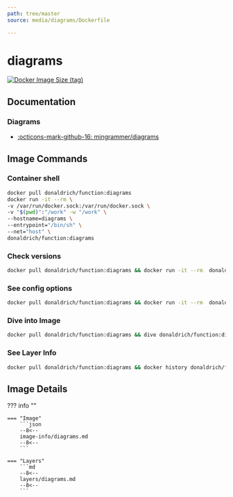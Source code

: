 ```yaml
---
path: tree/master
source: media/diagrams/Dockerfile

---
```


# diagrams

[![Docker Image Size (tag)](https://img.shields.io/docker/image-size/donaldrich/function/diagrams?color=blue&label=donaldrich/function:diagrams&logo=docker&style=flat-square)](https://hub.docker.com/r/donaldrich/function/diagrams)

## Documentation

### Diagrams

- [:octicons-mark-github-16: mingrammer/diagrams](https://github.com/mingrammer/diagrams)

## Image Commands

### Container shell

```sh
docker pull donaldrich/function:diagrams
docker run -it --rm \
-v /var/run/docker.sock:/var/run/docker.sock \
-v "$(pwd)":"/work" -w "/work" \
--hostname=diagrams \
--entrypoint="/bin/sh" \
--net="host" \
donaldrich/function:diagrams
```

### Check versions

```sh
docker pull donaldrich/function:diagrams && docker run -it --rm  donaldrich/function:diagrams validate
```

### See config options

```sh
docker pull donaldrich/function:diagrams && docker run -it --rm  donaldrich/function:diagrams help
```

### Dive into Image

```sh
docker pull donaldrich/function:diagrams && dive donaldrich/function:diagrams
```

### See Layer Info

```sh
docker pull donaldrich/function:diagrams && docker history donaldrich/function:diagrams
```

## Image Details

??? info ""

    === "Image"
        ```json
        --8<--
        image-info/diagrams.md
        --8<--
        ```

    === "Layers"
        ```md
        --8<--
        layers/diagrams.md
        --8<--
        ```
